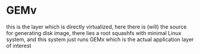 # GEMv
this is the layer which is directly virtualized,
here there is (will) the source for generating disk image,
there lies a root squashfs with minimal Linux system,
and this system just runs GEMx which is the actual application
layer of interest
